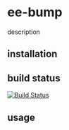 # ee-bump

description

## installation



## build status

[![Build Status](https://travis-ci.org/eventEmitter/ee-bump.png?branch=master)](https://travis-ci.org/eventEmitter/ee-bump)


## usage
